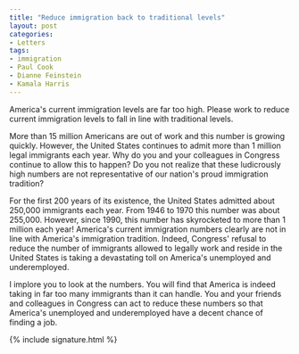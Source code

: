 ```yaml
---
title: "Reduce immigration back to traditional levels"
layout: post
categories:
- Letters
tags:
- immigration
- Paul Cook
- Dianne Feinstein
- Kamala Harris
---
```


America's current immigration levels are far too high. Please work to reduce current immigration levels to fall in line with traditional levels.

More than 15 million Americans are out of work and this number is growing quickly. However, the United States continues to admit more than 1 million legal immigrants each year. Why do you and your colleagues in Congress continue to allow this to happen? Do you not realize that these ludicrously high numbers are not representative of our nation's proud immigration tradition?

For the first 200 years of its existence, the United States admitted about 250,000 immigrants each year. From 1946 to 1970 this number was about 255,000. However, since 1990, this number has skyrocketed to more than 1 million each year! America's current immigration numbers clearly are not in line with America's immigration tradition. Indeed, Congress' refusal to reduce the number of immigrants allowed to legally work and reside in the United States is taking a devastating toll on America's unemployed and underemployed.

I implore you to look at the numbers. You will find that America is indeed taking in far too many immigrants than it can handle. You and your friends and colleagues in Congress can act to reduce these numbers so that America's unemployed and underemployed have a decent chance of finding a job.

{% include signature.html %}
